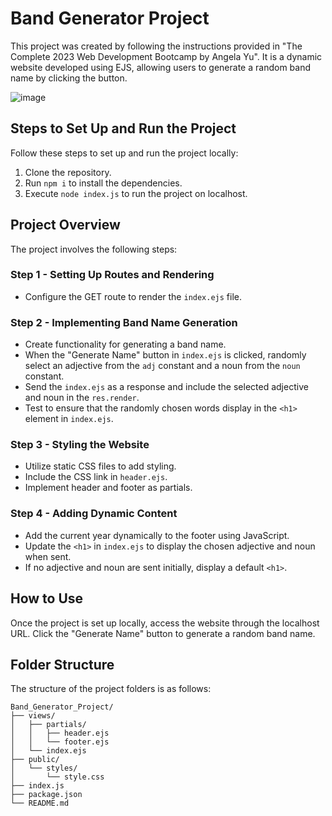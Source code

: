 # Band Generator Project

This project was created by following the instructions provided in "The Complete 2023 Web Development Bootcamp by Angela Yu". It is a dynamic website developed using EJS, allowing users to generate a random band name by clicking the button.

![image](https://github.com/riju951/Band_Generator_The-Complete-2023-Web-Development-Bootcamp/assets/82694741/72a26792-55f5-41f7-b703-3fc3c3745022)

## Steps to Set Up and Run the Project

Follow these steps to set up and run the project locally:

1. Clone the repository.
2. Run `npm i` to install the dependencies.
3. Execute `node index.js` to run the project on localhost.

## Project Overview

The project involves the following steps:

### Step 1 - Setting Up Routes and Rendering

- Configure the GET route to render the `index.ejs` file.

### Step 2 - Implementing Band Name Generation

- Create functionality for generating a band name.
- When the "Generate Name" button in `index.ejs` is clicked, randomly select an adjective from the `adj` constant and a noun from the `noun` constant.
- Send the `index.ejs` as a response and include the selected adjective and noun in the `res.render`.
- Test to ensure that the randomly chosen words display in the `<h1>` element in `index.ejs`.

### Step 3 - Styling the Website

- Utilize static CSS files to add styling.
- Include the CSS link in `header.ejs`.
- Implement header and footer as partials.

### Step 4 - Adding Dynamic Content

- Add the current year dynamically to the footer using JavaScript.
- Update the `<h1>` in `index.ejs` to display the chosen adjective and noun when sent.
- If no adjective and noun are sent initially, display a default `<h1>`.

## How to Use

Once the project is set up locally, access the website through the localhost URL. Click the "Generate Name" button to generate a random band name.

## Folder Structure

The structure of the project folders is as follows:

```
Band_Generator_Project/
├── views/
│   ├── partials/
│   │   ├── header.ejs
│   │   └── footer.ejs
│   └── index.ejs
├── public/
│   └── styles/
│       └── style.css
├── index.js
├── package.json
└── README.md
```

